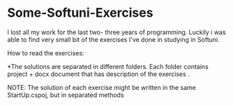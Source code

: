 # Some-Softuni-Exercises
I lost all my work for the last two- three years of programming. Luckily i was able to find very small bit of the exercises I've done in studying in Softuni. 

How to read the exercises:

*The solutions are separated in different folders. Each folder contains project + docx document that has description of the exercises .

NOTE:
The solution of each exercise might be written in the same StartUp.cspoj, but in separated methods
